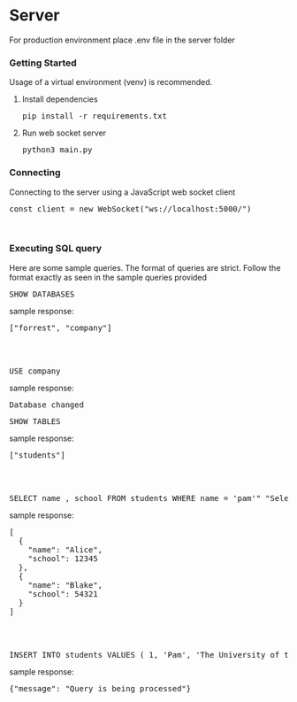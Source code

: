 <h1>Server</h1>

For production environment place .env file in the server folder

<h3>Getting Started</h3>
Usage of a virtual environment (venv) is recommended.
<ol>
  <li>
    Install dependencies
    <pre>pip install -r requirements.txt</pre>
  </li>
  <li>
    Run web socket server
    <pre>python3 main.py</pre>
  </li>
</ol>


<h3>Connecting</h3>
Connecting to the server using a JavaScript web socket client
<pre>const client = new WebSocket("ws://localhost:5000/")</pre>

<br>
<h3>Executing SQL query</h3>
Here are some sample queries. The format of queries are strict. Follow the format exactly as seen in the sample queries provided

<pre>SHOW DATABASES</pre>

sample response:
<pre>["forrest", "company"]</pre>
<br>
<br>
<pre>USE company</pre>

sample response:
<pre>Database changed</pre>

<pre>SHOW TABLES</pre>

sample response:
<pre>["students"]</pre>

<br>
<br>

<pre>SELECT name , school FROM students WHERE name = 'pam'" "Select name from student where n > b</pre>

sample response:
<pre>[
  {
    "name": "Alice",
    "school": 12345
  },
  {
    "name": "Blake",
    "school": 54321
  }
]</pre>

<br>
<br>


<pre>INSERT INTO students VALUES ( 1, 'Pam', 'The University of the West Indies' )</pre>

sample response:
<pre>{"message": "Query is being processed"}</pre>


